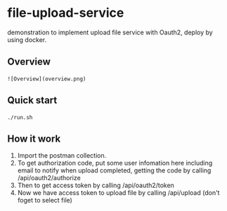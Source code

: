 # file-upload-service

demonstration to implement upload file service with Oauth2, deploy by using docker.

## Overview

    ![Overview](overview.png)

## Quick start

```
./run.sh
```

## How it work

1. Import the postman collection.
2. To get authorization code, put some user infomation here including email to notify when upload completed, getting the code by calling /api/oauth2/authorize 
3. Then to get access token by calling /api/oauth2/token
4. Now we have access token to upload file by calling /api/upload (don't foget to select file)
